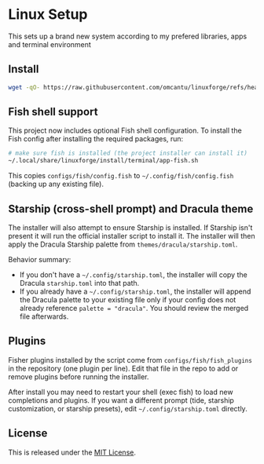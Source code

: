 # Linux Setup
This sets up a brand new system according to my prefered libraries, apps and terminal environment

## Install
``` sh
wget -qO- https://raw.githubusercontent.com/omcantu/linuxforge/refs/heads/main/boot.sh | bash
```
 
## Fish shell support

This project now includes optional Fish shell configuration. To install the Fish config after installing the required packages, run:

```sh
# make sure fish is installed (the project installer can install it)
~/.local/share/linuxforge/install/terminal/app-fish.sh
```

This copies `configs/fish/config.fish` to `~/.config/fish/config.fish` (backing up any existing file).

Starship (cross-shell prompt) and Dracula theme
----------------------------------------------

The installer will also attempt to ensure Starship is installed. If Starship isn't present it will run the official installer script to install it. The installer will then apply the Dracula Starship palette from `themes/dracula/starship.toml`.

Behavior summary:
- If you don't have a `~/.config/starship.toml`, the installer will copy the Dracula `starship.toml` into that path.
- If you already have a `~/.config/starship.toml`, the installer will append the Dracula palette to your existing file only if your config does not already reference `palette = "dracula"`. You should review the merged file afterwards.

Plugins
-------

Fisher plugins installed by the script come from `configs/fish/fish_plugins` in the repository (one plugin per line). Edit that file in the repo to add or remove plugins before running the installer.

After install you may need to restart your shell (exec fish) to load new completions and plugins. If you want a different prompt (tide, starship customization, or starship presets), edit `~/.config/starship.toml` directly.

## License

This is released under the [MIT License](https://opensource.org/licenses/MIT).
